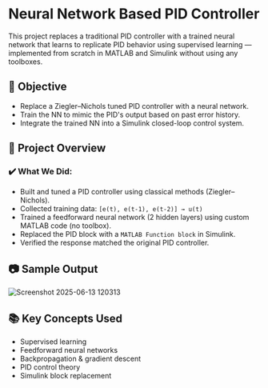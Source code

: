 # Neural Network Based PID Controller

This project replaces a traditional PID controller with a trained neural network that learns to replicate PID behavior using supervised learning — implemented from scratch in MATLAB and Simulink without using any toolboxes.

## 📌 Objective

- Replace a Ziegler–Nichols tuned PID controller with a neural network.
- Train the NN to mimic the PID's output based on past error history.
- Integrate the trained NN into a Simulink closed-loop control system.

## 🚀 Project Overview

### ✔️ What We Did:
- Built and tuned a PID controller using classical methods (Ziegler–Nichols).
- Collected training data: `[e(t), e(t-1), e(t-2)] → u(t)`
- Trained a feedforward neural network (2 hidden layers) using custom MATLAB code (no toolbox).
- Replaced the PID block with a `MATLAB Function block` in Simulink.
- Verified the response matched the original PID controller.


## 📷 Sample Output

![Screenshot 2025-06-13 120313](https://github.com/user-attachments/assets/2f315ef5-4bc3-45fe-aa1c-f45aaed73cad)


## 📚 Key Concepts Used
- Supervised learning
- Feedforward neural networks
- Backpropagation & gradient descent
- PID control theory
- Simulink block replacement
